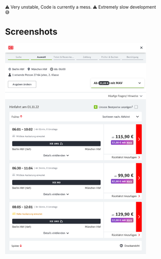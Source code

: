 :warning: Very unstable, Code is currently a mess.
:warning: Extremely slow development :sweat_smile:

# Screenshots

<img src="screenshot.png" alt="Screenshot" style="max-height:700px">
